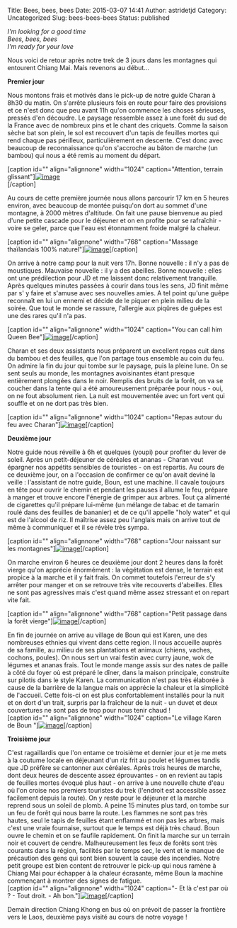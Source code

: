 Title: Bees, bees, bees
Date: 2015-03-07 14:41
Author: astridetjd
Category: Uncategorized
Slug: bees-bees-bees
Status: published

*I'm looking for a good time*  
*Bees, bees, bees*  
*I'm ready for your love*

Nous voici de retour après notre trek de 3 jours dans les montagnes qui
entourent Chiang Mai. Mais revenons au début...

<!--more-->

**Premier jour**

Nous montons frais et motivés dans le pick-up de notre guide Charan à
8h30 du matin. On s'arrête plusieurs fois en route pour faire des
provisions et ce n'est donc que peu avant 11h qu'on commence les choses
sérieuses, pressés d'en découdre. Le paysage ressemble assez à une forêt
du sud de la France avec de nombreux pins et le chant des criquets.
Comme la saison sèche bat son plein, le sol est recouvert d'un tapis de
feuilles mortes qui rend chaque pas périlleux, particulièrement en
descente. C'est donc avec beaucoup de reconnaissance qu'on s'accroche au
bâton de marche (un bambou) qui nous a été remis au moment du départ.

[caption id="" align="alignnone" width="1024" caption="Attention,
terrain
glissant"][![image](https://astridetjdenasie.files.wordpress.com/2015/03/wpid-sam_3602.jpg?w=1024 "Feuilles")](https://astridetjdenasie.files.wordpress.com/2015/03/wpid-sam_3602.jpg)  
[/caption]

Au cours de cette première journée nous allons parcourir 17 km en 5
heures environ, avec beaucoup de montée puisqu'on dort au sommet d'une
montagne, à 2000 mètres d'altitude. On fait une pause bienvenue au pied
d'une petite cascade pour le déjeuner et on en profite pour se
rafraîchir - voire se geler, parce que l'eau est étonnamment froide
malgré la chaleur.

[caption id="" align="alignnone" width="768" caption="Massage
thaïlandais 100%
naturel"][![image](https://astridetjdenasie.files.wordpress.com/2015/03/wpid-sam_3475.jpg?w=768 "Chute d'eau JD")](https://astridetjdenasie.files.wordpress.com/2015/03/wpid-sam_3475.jpg)[/caption]

On arrive à notre camp pour la nuit vers 17h. Bonne nouvelle : il n'y a
pas de moustiques. Mauvaise nouvelle : il y a des abeilles. Bonne
nouvelle : elles ont une prédilection pour JD et me laissent donc
relativement tranquille. Après quelques minutes passées à courir dans
tous les sens, JD finit même par s' y faire et s'amuse avec ses
nouvelles amies. A tel point qu'une guêpe reconnaît en lui un ennemi et
décide de le piquer en plein milieu de la soirée. Que tout le monde se
rassure, l'allergie aux piqûres de guêpes est une des rares qu'il n'a
pas.

[caption id="" align="alignnone" width="1024" caption="You can call him
Queen
Bee"][![image](https://astridetjdenasie.files.wordpress.com/2015/03/wpid-sam_3511.jpg?w=1024 "Abeille JD")](https://astridetjdenasie.files.wordpress.com/2015/03/wpid-sam_3511.jpg)[/caption]

Charan et ses deux assistants nous préparent un excellent repas cuit
dans du bambou et des feuilles, que l'on partage tous ensemble au coin
du feu. On admire la fin du jour qui tombe sur le paysage, puis la
pleine lune. On se sent seuls au monde, les montagnes avoisinantes étant
presque entièrement plongées dans le noir. Remplis des bruits de la
forêt, on va se coucher dans la tente qui a été amoureusement préparée
pour nous - oui, on ne fout absolument rien. La nuit est mouvementée
avec un fort vent qui souffle et on ne dort pas très bien.

[caption id="" align="alignnone" width="1024" caption="Repas autour du
feu avec
Charan"][![image](https://astridetjdenasie.files.wordpress.com/2015/03/wpid-sam_3491.jpg?w=1024 "Repas avec Charan")](https://astridetjdenasie.files.wordpress.com/2015/03/wpid-sam_3491.jpg)[/caption]

**Deuxième jour**

Notre guide nous réveille à 6h et quelques (youpi) pour profiter du
lever de soleil. Après un petit-déjeuner de céréales et ananas - Charan
veut épargner nos appétits sensibles de touristes - on est repartis. Au
cours de ce deuxième jour, on a l'occasion de confirmer ce qu'on avait
deviné la veille : l'assistant de notre guide, Boun, est une machine. Il
cavale toujours en tête pour ouvrir le chemin et pendant les pauses il
allume le feu, prépare à manger et trouve encore l'énergie de grimper
aux arbres. Tout ça alimenté de cigarettes qu'il prépare lui-même (un
mélange de tabac et de tamarin roulé dans des feuilles de bananier) et
de ce qu'il appelle "holy water" et qui est de l'alcool de riz. Il
maîtrise assez peu l'anglais mais on arrive tout de même à communiquer
et il se révèle très sympa.

[caption id="" align="alignnone" width="768" caption="Jour naissant sur
les
montagnes"][![image](https://astridetjdenasie.files.wordpress.com/2015/03/wpid-sam_3496.jpg?w=768 "Aube montagnes")](https://astridetjdenasie.files.wordpress.com/2015/03/wpid-sam_3496.jpg)[/caption]

On marche environ 6 heures ce deuxième jour dont 2 heures dans la forêt
vierge qu'on apprécie énormément : la végétation est dense, le terrain
est propice à la marche et il y fait frais. On commet toutefois l'erreur
de s'y arrêter pour manger et on se retrouve très vite recouverts
d'abeilles. Elles ne sont pas agressives mais c'est quand même assez
stressant et on repart vite fait.

[caption id="" align="alignnone" width="768" caption="Petit passage dans
la forêt
vierge"][![image](https://astridetjdenasie.files.wordpress.com/2015/03/wpid-sam_3528.jpg?w=768 "Forêt vierge")](https://astridetjdenasie.files.wordpress.com/2015/03/wpid-sam_3528.jpg)[/caption]

En fin de journée on arrive au village de Boun qui est Karen, une des
nombreuses ethnies qui vivent dans cette region. Il nous accueille
auprès de sa famille, au milieu de ses plantations et animaux (chiens,
vaches, cochons, poules). On nous sert un vrai festin avec curry jaune,
wok de légumes et ananas frais. Tout le monde mange assis sur des nates
de paille à côté du foyer où est préparé le dîner, dans la maison
principale, construite sur pilotis dans le style Karen. La communication
n'est pas très élaborée à cause de la barrière de la langue mais on
apprécie la chaleur et la simplicité de l'accueil. Cette fois-ci on est
plus confortablement installés pour la nuit et on dort d'un trait,
surpris par la fraîcheur de la nuit - un duvet et deux couvertures ne
sont pas de trop pour nous tenir chaud !  
[caption id="" align="alignnone" width="1024" caption="Le village Karen
de Boun
"][![image](https://astridetjdenasie.files.wordpress.com/2015/03/wpid-sam_3586.jpg?w=1024 "Village Karen")](https://astridetjdenasie.files.wordpress.com/2015/03/wpid-sam_3586.jpg)[/caption]

**Troisième jour**

C'est ragaillardis que l'on entame ce troisième et dernier jour et je me
mets à la coutume locale en déjeunant d'un riz frit au poulet et légumes
tandis que JD préfère se cantonner aux céréales. Après trois heures de
marche, dont deux heures de descente assez éprouvantes - on en revient
au tapis de feuilles mortes évoqué plus haut - on arrive à une nouvelle
chute d'eau où l'on croise nos premiers touristes du trek (l'endroit est
accessible assez facilement depuis la route). On y reste pour le
déjeuner et la marche reprend sous un soleil de plomb. A peine 15
minutes plus tard, on tombe sur un feu de forêt qui nous barre la route.
Les flammes ne sont pas très hautes, seul le tapis de feuilles étant
enflammé et non pas les arbres, mais c'est une vraie fournaise, surtout
que le temps est déjà très chaud. Boun ouvre le chemin et on se faufile
rapidement. On finit la marche sur un terrain noir et couvert de cendre.
Malheureusement les feux de forêts sont très courants dans la région,
facilités par le temps sec, le vent et le manque de précaution des gens
qui sont bien souvent la cause des incendies. Notre petit groupe est
bien content de retrouver le pick-up qui nous ramène à Chiang Mai pour
échapper à la chaleur écrasante, même Boun la machine commençant à
montrer des signes de fatigue.  
[caption id="" align="alignnone" width="1024" caption="- Et là c'est
par où ? - Tout droit. - Ah
bon."][![image](https://astridetjdenasie.files.wordpress.com/2015/03/wpid-sam_3613.jpg?w=1024 "Feu de forêt")](https://astridetjdenasie.files.wordpress.com/2015/03/wpid-sam_3613.jpg)[/caption]

Demain direction Chiang Khong en bus où on prévoit de passer la
frontière vers le Laos, deuxième pays visité au cours de notre voyage !

